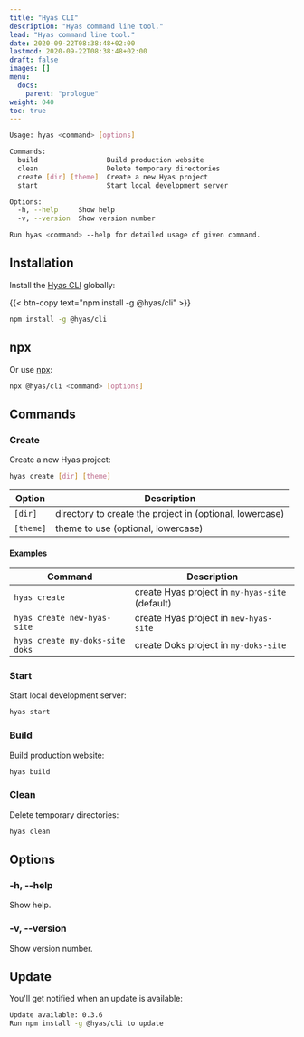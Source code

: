 ```yaml
---
title: "Hyas CLI"
description: "Hyas command line tool."
lead: "Hyas command line tool."
date: 2020-09-22T08:38:48+02:00
lastmod: 2020-09-22T08:38:48+02:00
draft: false
images: []
menu:
  docs:
    parent: "prologue"
weight: 040
toc: true
---
```


```bash
Usage: hyas <command> [options]

Commands:
  build                 Build production website
  clean                 Delete temporary directories
  create [dir] [theme]  Create a new Hyas project
  start                 Start local development server

Options:
  -h, --help     Show help                                             [boolean]
  -v, --version  Show version number                                   [boolean]

Run hyas <command> --help for detailed usage of given command.
```

## Installation

Install the [Hyas CLI](https://www.npmjs.com/package/@hyas/cli) globally:

{{< btn-copy text="npm install -g @hyas/cli" >}}

```bash
npm install -g @hyas/cli
```

## npx

Or use [npx](https://nodejs.dev/learn/the-npx-nodejs-package-runner):

```bash
npx @hyas/cli <command> [options]
```

## Commands

### Create

Create a new Hyas project:

```bash
hyas create [dir] [theme]
```

| Option | Description |
| - | - |
| `[dir]` | directory to create the project in (optional, lowercase) |
| `[theme]` | theme to use (optional, lowercase) |

#### Examples

| Command | Description |
| - | - |
| `hyas create` | create Hyas project in `my-hyas-site` (default) |
| `hyas create new-hyas-site` | create Hyas project in `new-hyas-site` |
| `hyas create my-doks-site doks` | create Doks project in `my-doks-site`|

### Start

Start local development server:

```bash
hyas start
```

### Build

Build production website:

```bash
hyas build
```

### Clean

Delete temporary directories:

```bash
hyas clean
```

## Options

### -h, --help

Show help.

### -v, --version

Show version number.

## Update

You'll get notified when an update is available:

```bash
Update available: 0.3.6
Run npm install -g @hyas/cli to update
```
